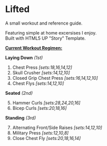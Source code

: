 # Lifted

A small workout and reference guide.

Featuring simple at home excersises I enjoy.<br>
Built with HTML5 UP "Story" Template.

<ins>**Current Workout Regimen:**</ins>

**Laying Down** _(1st)_

1. Chest Press _[sets:18,16,14,12]_
2. Skull Crusher _[sets:14,12,10]_
3. Closed Grip Chest Press _[sets:16,14,12,10]_
4. Chest Flys _[sets:14,12,10]_

**Seated** _(2nd)_

5. Hammer Curls _[sets:28,24,20,16]_
6. Bicep Curls _[sets:20,18,16]_

**Standing** _(3rd)_

7. Alternating Front/Side Raises _[sets:14,12,10]_
8. Military Press _[sets:12,10,8]_
9. Close Chest Fly _[sets:20,18,16,14]_
